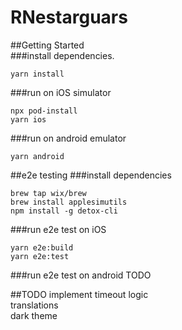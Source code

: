 # RNestarguars

##Getting Started  
###install dependencies. 
```
yarn install
```

###run on iOS simulator
```
npx pod-install
yarn ios
```
###run on android emulator
```
yarn android
```

##e2e testing
###install dependencies
```
brew tap wix/brew
brew install applesimutils
npm install -g detox-cli
```
###run e2e test on iOS
```
yarn e2e:build
yarn e2e:test
```

###run e2e test on android
TODO

##TODO
implement timeout logic  
translations  
dark theme  
